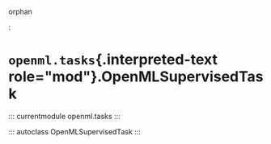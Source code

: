 orphan

:   

# `openml.tasks`{.interpreted-text role="mod"}.OpenMLSupervisedTask

::: currentmodule
openml.tasks
:::

::: autoclass
OpenMLSupervisedTask
:::

